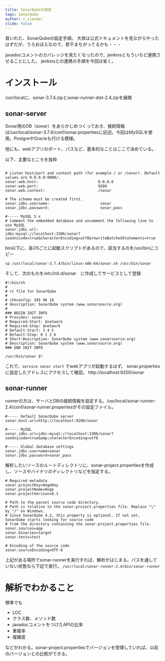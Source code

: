 ```yaml
---
title: SonarQubeの設定
tags: SonarQube
author: n_slender
slide: false
---
```

昔いれた、SonarQubeの設定手順。
大体は公式ドキュメントを見ながらやったはずだが、うろおぼえなので、若干まちがってるかも・・・

javadocコメントのカバレッジを見たくなったので、jenkinsともういちど連携させることにした。
jenkinsとの連携の手順を今回は省く。

# インストール

/usr/localに、sonar-3.7.4.zipとsonar-runner-dist-2.4.zipを展開

## sonar-server
Sonar用のDB（sonar）をあらかじめつくっておき、接続情報は/usr/local/sonar-3.7.4/conf/sonar.propertiesに記述。今回はMySQLを使用。PostgreやOracleも行ける模様。

他にも、webアプリのポート、パスなど、基本的なことはここで決めている。

以下、主要なところを抜粋

```lang:sonar.properties

# Listen host/port and context path (for example / or /sonar). Default values are 0.0.0.0:9000/.
sonar.web.host:                           0.0.0.0
sonar.web.port:                           9200
sonar.web.context:                        /sonar

# The schema must be created first.
sonar.jdbc.username:                       sonar
sonar.jdbc.password:                       sonar_pass

#----- MySQL 5.x
# Comment the embedded database and uncomment the following line to use MySQL
sonar.jdbc.url:                            jdbc:mysql://localhost:3306/sonar?useUnicode=true&characterEncoding=utf8&rewriteBatchedStatements=true
```

bin以下に、各OSごとに起動スクリプトがあるので、該当するのを/usr/binにコピー

`cp /usr/local/sonar-3.7.4/bin/linux-x86-64/sonar.sh /usr/bin/sonar`

そして、次のものを/etc/init.d/sonar　に作成してサービスとして登録

```lang:/etc/init.d/sonar
#!/bin/sh
#
# rc file for SonarQube
#
# chkconfig: 345 96 10
# description: SonarQube system (www.sonarsource.org)
#
### BEGIN INIT INFO
# Provides: sonar
# Required-Start: $network
# Required-Stop: $network
# Default-Start: 3 4 5
# Default-Stop: 0 1 2 6
# Short-Description: SonarQube system (www.sonarsource.org)
# Description: SonarQube system (www.sonarsource.org)
### END INIT INFO

/usr/bin/sonar $*
```

これで、`service sonar start` でwebアプリが起動するはず。
sonar.propertiesに設定したアドレスにアクセスして確認。
http://localhost:9200/sonar

## sonar-runner 
runnerの方は、サーバとDBの接続情報を設定する。/usr/local/sonar-runner-2.4/conf/sonar-runner.propertiesがその設定ファイル。

```lang:sonar-runner.properties
#----- Default SonarQube server
sonar.host.url=http://localhost:9200/sonar

#----- MySQL
sonar.jdbc.url=jdbc:mysql://localhost:3306/sonar?useUnicode=true&amp;characterEncoding=utf8

#----- Global database settings
sonar.jdbc.username=sonar
sonar.jdbc.password=sonar_pass
```

解析したいソースのルートディレクトリに、sonar-project.propertiesを作成し、ソースやバイナリのディレクトリなどを指定する。

```lang:sonar-project.properties
# Required metadata
sonar.projectKey=HogeKey
sonar.projectName=Hoge
sonar.projectVersion=0.1

# Path to the parent source code directory.
# Path is relative to the sonar-project.properties file. Replace "\" by "/" on Windows.
# Since SonarQube 4.2, this property is optional. If not set, SonarQube starts looking for source code
# from the directory containing the sonar-project.properties file.
sonar.sources=app
sonar.binaries=target
sonar.tests=test

# Encoding of the source code
sonar.sourceEncoding=UTF-8
```

上記がある場所でsonar-runnerを実行すれば、解析がはじまる。パスを通していない状態なら下記で実行。
`/usr/local/sonar-runner-2.4/bin/sonar-runner`

# 解析でわかること

標準でも

* LOC
* クラス数、メソッド数
* javadocコメントをつけたAPIの比率
* 重複率
* 複雑度

などがわかる。sonar-project.propertiesでバージョンを管理していれば、以前のバージョンとの比較ができる。


